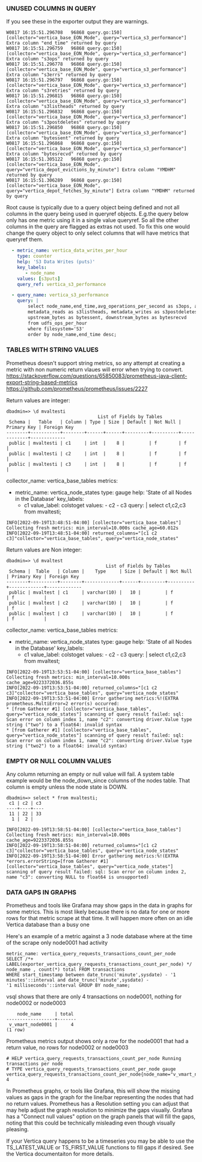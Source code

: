 
### UNUSED COLUMNS IN QUERY
If you see these in the exporter output they are warnings.
```
W0817 16:15:51.296708   96868 query.go:150] [collector="vertica_base_EON_Mode", query="vertica_s3_performance"] Extra column "end_time" returned by query
W0817 16:15:51.296759   96868 query.go:150] [collector="vertica_base_EON_Mode", query="vertica_s3_performance"] Extra column "s3ops" returned by query
W0817 16:15:51.296778   96868 query.go:150] [collector="vertica_base_EON_Mode", query="vertica_s3_performance"] Extra column "s3errs" returned by query
W0817 16:15:51.296797   96868 query.go:150] [collector="vertica_base_EON_Mode", query="vertica_s3_performance"] Extra column "s3retries" returned by query
W0817 16:15:51.296815   96868 query.go:150] [collector="vertica_base_EON_Mode", query="vertica_s3_performance"] Extra column "s3listheads" returned by query
W0817 16:15:51.296832   96868 query.go:150] [collector="vertica_base_EON_Mode", query="vertica_s3_performance"] Extra column "s3postdeletes" returned by query
W0817 16:15:51.296850   96868 query.go:150] [collector="vertica_base_EON_Mode", query="vertica_s3_performance"] Extra column "bytessent" returned by query
W0817 16:15:51.296868   96868 query.go:150] [collector="vertica_base_EON_Mode", query="vertica_s3_performance"] Extra column "bytesrecvd" returned by query
W0817 16:15:51.305122   96868 query.go:150] [collector="vertica_base_EON_Mode", query="vertica_depot_evictions_by_minute"] Extra column "YMDHM" returned by query
W0817 16:15:51.306289   96868 query.go:150] [collector="vertica_base_EON_Mode", query="vertica_depot_fetches_by_minute"] Extra column "YMDHM" returned by query
```
Root cause is typically due to a query object being defined and not all columns in the query being used in queryref objects. E.g.the query below only has one metric using it in a single value queryref. So all the other columns in the query are flagged as extras not used. To fix this one would change the query object to only select columns that will have metrics that queryref them.

```yml
  - metric_name: vertica_data_writes_per_hour
    type: counter
    help: 'S3 Data Writes (puts)'
    key_labels:
       - node_name
    values: [s3puts]
    query_ref: vertica_s3_performance

  - query_name: vertica_s3_performance
    query: |
        select node_name,end_time,avg_operations_per_second as s3ops, avg_errors_per_second as s3errs, retries as s3retries,
        metadata_reads as s3listheads, metadata_writes as s3postdeletes, data_reads as s3gets, data_writes as s3puts,
        upstream_bytes as bytessent, downstream_bytes as bytesrecvd
        from udfs_ops_per_hour
        where filesystem='S3'
        order by node_name,end_time desc;
```

### TABLES WITH STRING VALUES
Prometheus doesn't support string metrics, so any attempt at creating a metric with non numeric return vlaues will error when trying to convert.
https://stackoverflow.com/questions/65850083/prometheus-java-client-export-string-based-metrics
https://github.com/prometheus/prometheus/issues/2227

Return values are integer:

```
dbadmin=> \d mvaltesti
                                  List of Fields by Tables
 Schema |   Table   | Column | Type | Size | Default | Not Null | Primary Key | Foreign Key
--------+-----------+--------+------+------+---------+----------+-------------+-------------
 public | mvaltesti | c1     | int  |    8 |         | f        | f           |
 public | mvaltesti | c2     | int  |    8 |         | f        | f           |
 public | mvaltesti | c3     | int  |    8 |         | f        | f           |
```

collector_name: vertica_base_tables
metrics:
  - metric_name: vertica_node_states
    type: gauge
    help: 'State of all Nodes in the Database'
    key_labels:
       - c1
    value_label: colstoget
    values:
        - c2
        - c3
    query: |
        select c1,c2,c3
        from mvaltesti;

```
INFO[2022-09-19T13:48:51-04:00] [collector="vertica_base_tables"] Collecting fresh metrics: min_interval=10.000s cache_age=60.012s
INFO[2022-09-19T13:48:51-04:00] returned_columns="[c1 c2 c3]"collector="vertica_base_tables", query="vertica_node_states"
```

Return values are Non integer:

```
dbadmin=> \d mvaltest
                                     List of Fields by Tables
 Schema |  Table   | Column |    Type     | Size | Default | Not Null | Primary Key | Foreign Key
--------+----------+--------+-------------+------+---------+----------+-------------+-------------
 public | mvaltest | c1     | varchar(10) |   10 |         | f        | f           |
 public | mvaltest | c2     | varchar(10) |   10 |         | f        | f           |
 public | mvaltest | c3     | varchar(10) |   10 |         | f        | f           |
```

collector_name: vertica_base_tables
metrics:
  - metric_name: vertica_node_states
    type: gauge
    help: 'State of all Nodes in the Database'
    key_labels:
       - c1
    value_label: colstoget
    values:
        - c2
        - c3
    query: |
        select c1,c2,c3
        from mvaltest;
```
INFO[2022-09-19T13:53:51-04:00] [collector="vertica_base_tables"] Collecting fresh metrics: min_interval=10.000s cache_age=9223372036.855s
INFO[2022-09-19T13:53:51-04:00] returned_columns="[c1 c2 c3]"collector="vertica_base_tables", query="vertica_node_states"
INFO[2022-09-19T13:53:51-04:00] Error gathering metrics:%!(EXTRA prometheus.MultiError=2 error(s) occurred:
* [from Gatherer #1] [collector="vertica_base_tables", query="vertica_node_states"] scanning of query result failed: sql: Scan error on column index 1, name "c2": converting driver.Value type string ("two") to a float64: invalid syntax
* [from Gatherer #1] [collector="vertica_base_tables", query="vertica_node_states"] scanning of query result failed: sql: Scan error on column index 1, name "c2": converting driver.Value type string ("two2") to a float64: invalid syntax)
```

### EMPTY OR NULL COLUMN VALUES
Any column returning an empty or null value will fail. A system table example would be the node_down_since columns of the nodes table. That column is empty unless the node state is DOWN.
```
dbadmin=> select * from mvaltesti;
 c1 | c2 | c3
----+----+----
 11 | 22 | 33
  1 |  2 |
```
```
INFO[2022-09-19T13:58:51-04:00] [collector="vertica_base_tables"] Collecting fresh metrics: min_interval=10.000s cache_age=9223372036.855s
INFO[2022-09-19T13:58:51-04:00] returned_columns="[c1 c2 c3]"collector="vertica_base_tables", query="vertica_node_states"
INFO[2022-09-19T13:58:51-04:00] Error gathering metrics:%!(EXTRA *errors.errorString=[from Gatherer #1] [collector="vertica_base_tables", query="vertica_node_states"] scanning of query result failed: sql: Scan error on column index 2, name "c3": converting NULL to float64 is unsupported)
```

### DATA GAPS IN GRAPHS
Prometheus and tools like Grafana may show gaps in the data in graphs for some metrics. This is most likely because there is no data for one or more rows for that metric scrape at that time. It will happen more often on an idle Vertica database than a busy one

Here's an example of a metric against a 3 node database where at the time of the scrape only node0001 had activity
```  
metric_name: vertica_query_requests_transactions_count_per_node
SELECT /*+ LABEL(exporter_vertica_query_requests_transactions_count_per_node) */ node_name , count(*) total FROM transactions 
WHERE start_timestamp between date_trunc('minute',sysdate) - '1 minutes'::interval and date_trunc('minute',sysdate) - 
'1 milliseconds'::interval GROUP BY node_name;
```
vsql shows that there are only 4 transactions on node0001, nothing for node0002 or node0003
``` 
    node_name     | total
------------------+-------
 v_vmart_node0001 |     4
(1 row)
```
Prometheus metrics output shows only a row for the node0001 that had a return value, no rows for node0002 or node0003
```
# HELP vertica_query_requests_transactions_count_per_node Running transactions per node
# TYPE vertica_query_requests_transactions_count_per_node gauge
vertica_query_requests_transactions_count_per_node{node_name="v_vmart_node0001"} 4
```
In Prometheus graphs, or tools like Grafana, this will show the missing values as gaps in the graph for the line/bar representing the nodes that had no return values. Prometheus has a Resolution setting you can adjust that may help adjust the graph resolution to minimize the gaps visually. Grafana has a "Connect null values" option on the graph panels that will fill the gaps, noting that this could be technically misleading even though visually pleasing. 

If your Vertica query happens to be a timeseries you may be able to use the TS_LATEST_VALUE or TS_FIRST_VALUE functions to fill gaps if desired. See the Vertica documentaiton for more details.


